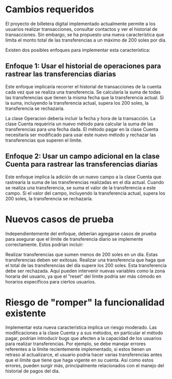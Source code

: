 
# Cambios requeridos
El proyecto de billetera digital implementado actualmente permite a los usuarios realizar transacciones, consultar contactos y ver el historial de transacciones. Sin embargo, se ha propuesto una nueva característica que limita el monto total de las transferencias a un máximo de 200 soles por día.

Existen dos posibles enfoques para implementar esta característica:

## Enfoque 1: Usar el historial de operaciones para rastrear las transferencias diarias

Este enfoque implicaría recorrer el historial de transacciones de la cuenta cada vez que se realiza una transferencia. Se calcularía la suma de todas las transferencias que tienen la misma fecha que la transferencia actual. Si la suma, incluyendo la transferencia actual, supera los 200 soles, la transferencia se rechazaría.

La clase Operacion debería incluir la fecha y hora de la transacción.
La clase Cuenta requeriría un nuevo método para calcular la suma de las transferencias para una fecha dada.
El método pagar en la clase Cuenta necesitaría ser modificado para usar este nuevo método y rechazar las transferencias que superen el límite.

## Enfoque 2: Usar un campo adicional en la clase Cuenta para rastrear las transferencias diarias

Este enfoque implica la adición de un nuevo campo a la clase Cuenta que rastrearía la suma de las transferencias realizadas en el día actual. Cuando se realiza una transferencia, se suma el valor de la transferencia a este campo. Si el valor del campo, incluyendo la transferencia actual, supera los 200 soles, la transferencia se rechazaría.

# Nuevos casos de prueba
Independientemente del enfoque, deberían agregarse casos de prueba para asegurar que el límite de transferencia diario se implemente correctamente. Estos podrían incluir:

Realizar transferencias que sumen menos de 200 soles en un día. Estas transferencias deben ser exitosas.
Realizar una transferencia que haga que el total de las transferencias del día supere los 200 soles. Esta transferencia debe ser rechazada. Aquí pueden intervenir nuevas variables como la zona horaria del usuario, ya que el "reset" del límite podria ser más cómodo en horarios específicos para ciertos usuarios. 


# Riesgo de "romper" la funcionalidad existente
Implementar esta nueva característica implica un riesgo moderado. Las modificaciones a la clase Cuenta y a sus métodos, en particular el método pagar, podrían introducir bugs que afecten a la capacidad de los usuarios para realizar transferencias. Por ejemplo, se debe manejar errores referentes a la límite recientemente implementado, si estos tienen un retraso al actualizarce, el usuario podría hacer varias transferencias antes que el límite que tiene que haga vigente en su cuenta. Así como estos errores, pueden surgir más, principalmente relacionados con el manejo del historial de pagos del día.




